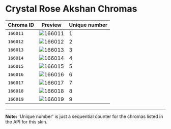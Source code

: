 # Crystal Rose Akshan Chromas

| Chroma ID | Preview | Unique number |
|---|---|---|
| `166011` | ![166011](https://raw.communitydragon.org/latest/plugins/rcp-be-lol-game-data/global/default/v1/champion-chroma-images/166/166011.png) | 1 |
| `166012` | ![166012](https://raw.communitydragon.org/latest/plugins/rcp-be-lol-game-data/global/default/v1/champion-chroma-images/166/166012.png) | 2 |
| `166013` | ![166013](https://raw.communitydragon.org/latest/plugins/rcp-be-lol-game-data/global/default/v1/champion-chroma-images/166/166013.png) | 3 |
| `166014` | ![166014](https://raw.communitydragon.org/latest/plugins/rcp-be-lol-game-data/global/default/v1/champion-chroma-images/166/166014.png) | 4 |
| `166015` | ![166015](https://raw.communitydragon.org/latest/plugins/rcp-be-lol-game-data/global/default/v1/champion-chroma-images/166/166015.png) | 5 |
| `166016` | ![166016](https://raw.communitydragon.org/latest/plugins/rcp-be-lol-game-data/global/default/v1/champion-chroma-images/166/166016.png) | 6 |
| `166017` | ![166017](https://raw.communitydragon.org/latest/plugins/rcp-be-lol-game-data/global/default/v1/champion-chroma-images/166/166017.png) | 7 |
| `166018` | ![166018](https://raw.communitydragon.org/latest/plugins/rcp-be-lol-game-data/global/default/v1/champion-chroma-images/166/166018.png) | 8 |
| `166019` | ![166019](https://raw.communitydragon.org/latest/plugins/rcp-be-lol-game-data/global/default/v1/champion-chroma-images/166/166019.png) | 9 |

---

**Note:** 'Unique number' is just a sequential counter for the chromas listed in the API for this skin.